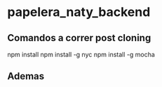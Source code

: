# papelera_naty_backend

## Comandos a correr post cloning

npm install
npm install -g nyc
npm install -g mocha

## Ademas


